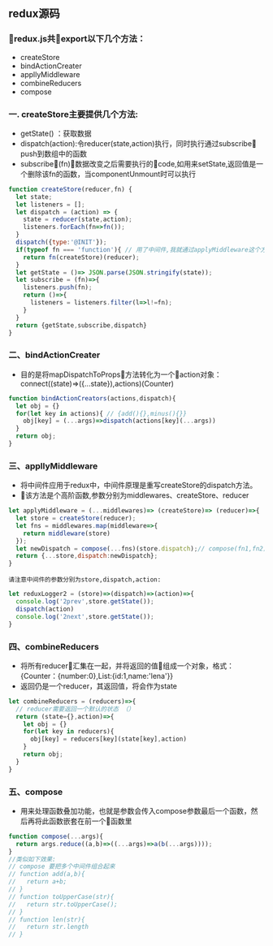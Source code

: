 ## redux源码
### redux.js共export以下几个方法：
* createStore
* bindActionCreater
* appllyMiddleware
* combineReducers
* compose
### 一. createStore主要提供几个方法:
* getState() ：获取数据
* dispatch(action):令reducer(state,action)执行，同时执行通过subscribe push到数组中的函数
*  subscribe(fn)：数据改变之后需要执行的code,如用来setState,返回值是一个删除该fn的函数，当componentUnmount时可以执行
```javaScript
function createStore(reducer,fn) {
  let state;
  let listeners = [];
  let dispatch = (action) => {
    state = reducer(state,action);
    listeners.forEach(fn=>fn());
  }
  dispatch({type:'@INIT'});
  if(typeof fn === 'function'){ // 用了中间件,我就通过applyMiddleware这个方法来创建容器
    return fn(createStore)(reducer);
  }
  let getState = ()=> JSON.parse(JSON.stringify(state));
  let subscribe = (fn)=>{
    listeners.push(fn);
    return ()=>{
      listeners = listeners.filter(l=>l!=fn);
    }
  }
  return {getState,subscribe,dispatch}
}
```
### 二、bindActionCreater
* 目的是将mapDispatchToProps方法转化为一个action对象：connect((state)=>({...state}),actions)(Counter)
```javaScript
function bindActionCreators(actions,dispatch){
  let obj = {}
  for(let key in actions){ // {add(){},minus(){}}
    obj[key] = (...args)=>dispatch(actions[key](...args))
  }
  return obj;
}
```
### 三、appllyMiddleware
* 将中间件应用于redux中，中间件原理是重写createStore的dispatch方法。
* 该方法是个高阶函数,参数分别为middlewares、createStore、reducer
```javaScript
let applyMiddleware = (...middlewares)=> (createStore)=> (reducer)=>{
  let store = createStore(reducer);
  let fns = middlewares.map(middleware=>{
    return middleware(store)
  });
  let newDispatch = compose(...fns)(store.dispatch);// compose(fn1,fn2)(store.dispatch)
  return {...store,dispatch:newDispatch};
}

```
`请注意中间件的参数分别为store,dispatch,action:`
```javaScript
let reduxLogger2 = (store)=>(dispatch)=>(action)=>{
  console.log('2prev',store.getState());
  dispatch(action)
  console.log('2next',store.getState());
}
```
### 四、combineReducers
* 将所有reducer汇集在一起，并将返回的值组成一个对象，格式：{Counter：{number:0},List:{id:1,name:'lena'}}
* 返回仍是一个reducer，其返回值，将会作为state
```javaScript
let combineReducers = (reducers)=>{
  // reducer需要返回一个默认的状态 （）
  return (state={},action)=>{
    let obj = {}
    for(let key in reducers){
      obj[key] = reducers[key](state[key],action)
    }
    return obj;
  }
}
```
### 五、compose
* 用来处理函数叠加功能，也就是参数会传入compose参数最后一个函数，然后再将此函数嵌套在前一个函数里
```javaScript
function compose(...args){
  return args.reduce((a,b)=>((...args)=>a(b(...args))));
}
//类似如下效果:
// compose 要把多个中间件组合起来
// function add(a,b){
//   return a+b;
// }
// function toUpperCase(str){
//   return str.toUpperCase();
// }
// function len(str){
//   return str.length
// }

```